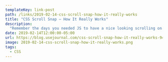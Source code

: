 ```yaml
---
templateKey: link-post
path: /links/2019-02-14-css-scroll-snap-how-it-really-works
title: "CSS Scroll Snap — How It Really Works"
description:
  "Remember the days you needed JS to have a nice looking scrolling on your page (gallery, slide show etc.)? Say bye bye to JS and say hi to CSS Scroll Snap. Long time ago, while CSS was on level 1, we’ve introduced with a property to scroll items and snap them to their container boundaries. "
date: 2019-02-14T12:00:00-05:00
url: https://blog.usejournal.com/css-scroll-snap-how-it-really-works-94d99db80bc9?gi=e3ffa9a27e6d
image: 2019-02-14-css-scroll-snap-how-it-really-works.png
tags:
  - CSS
---
```

